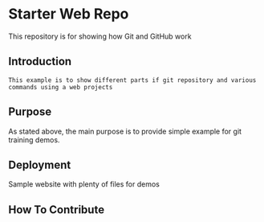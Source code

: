 # Starter Web Repo

This repository is for showing how Git and GitHub work

## Introduction
	This example is to show different parts if git repository and various commands using a web projects
## Purpose

As stated above, the main purpose is to provide simple example for git training demos.
## Deployment

Sample website with plenty of files for demos

## How To Contribute
